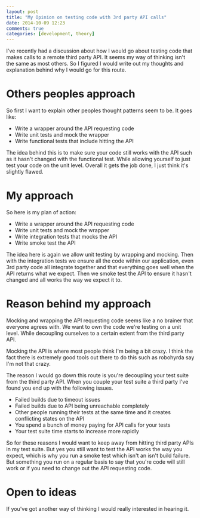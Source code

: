 ```yaml
---
layout: post
title: "My Opinion on testing code with 3rd party API calls"
date: 2014-10-09 12:23
comments: true
categories: [development, theory]
---
```

I've recently had a discussion about how I would go about testing code that makes calls to a remote third party API. It seems my way of thinking isn't the same as most others. So I figured I would write out my thoughts and explanation behind why I would go for this route.

<!-- more -->
# Others peoples approach

So first I want to explain other peoples thought patterns seem to be. It goes like:

* Write a wrapper around the API requesting code
* Write unit tests and mock the wrapper
* Write functional tests that include hitting the API

The idea behind this is to make sure your code still works with the API such as it hasn't changed with the functional test. While allowing yourself to just test your code on the unit level. Overall it gets the job done, I just think it's slightly flawed.

# My approach

So here is my plan of action:

* Write a wrapper around the API requesting code
* Write unit tests and mock the wrapper
* Write integration tests that mocks the API
* Write smoke test the API

The idea here is again we allow unit testing by wrapping and mocking. Then with the integration tests we ensure all the code within our application, even 3rd party code all integrate together and that everything goes well when the API returns what we expect. Then we smoke test the API to ensure it hasn't changed and all works the way we expect it to.

# Reason behind my approach

Mocking and wrapping the API requesting code seems like a no brainer that everyone agrees with. We want to own the code we're testing on a unit level. While decoupling ourselves to a certain extent from the third party API.

Mocking the API is where most people think I'm being a bit crazy. I think the fact there is extremely good tools out there to do this such as robohyrda say I'm not that crazy.

The reason I would go down this route is you're decoupling your test suite from the third party API. When you couple your test suite a third party I've found you end up with the following issues.

* Failed builds due to timeout issues
* Failed builds due to API being unreachable completely
* Other people running their tests at the same time and it creates conflicting states on the API
* You spend a bunch of money paying for API calls for your tests
* Your test suite time starts to increase more rapidly

So for these reasons I would want to keep away from hitting third party APIs in my test suite. But yes you still want to test the API works the way you expect, which is why you run a smoke test which isn't an isn't build failure. But something you run on a regular basis to say that you're code will still work or if you need to change out the API requesting code.

# Open to ideas

If you've got another way of thinking I would really interested in hearing it.
